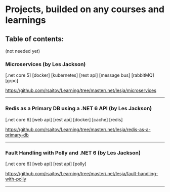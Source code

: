 # Projects, builded on any courses and learnings
## Table of contents:
(not needed yet)
### Microservices (by Les Jackson)
[.net core 5] [docker] [kubernetes] [rest api] [message bus] [rabbitMQ] [grpc]

https://github.com/rsaitov/Learning/tree/master/.net/lesja/microservices

---

### Redis as a Primary DB using a .NET 6 API (by Les Jackson)
[.net core 6] [web api] [rest api] [docker] [cache] [redis]

https://github.com/rsaitov/Learning/tree/master/.net/lesja/redis-as-a-primary-db

---

### Fault Handling with Polly and .NET 6 (by Les Jackson)
[.net core 6] [web api] [rest api] [polly]

https://github.com/rsaitov/Learning/tree/master/.net/lesja/fault-handling-with-polly

---
